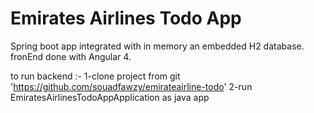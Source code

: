 # Emirates Airlines Todo App
Spring boot app integrated with in memory an embedded H2 database.
fronEnd done with Angular 4.

to run backend :-
1-clone project from git 'https://github.com/souadfawzy/emirateairline-todo'
2-run EmiratesAirlinesTodoAppApplication as java app
